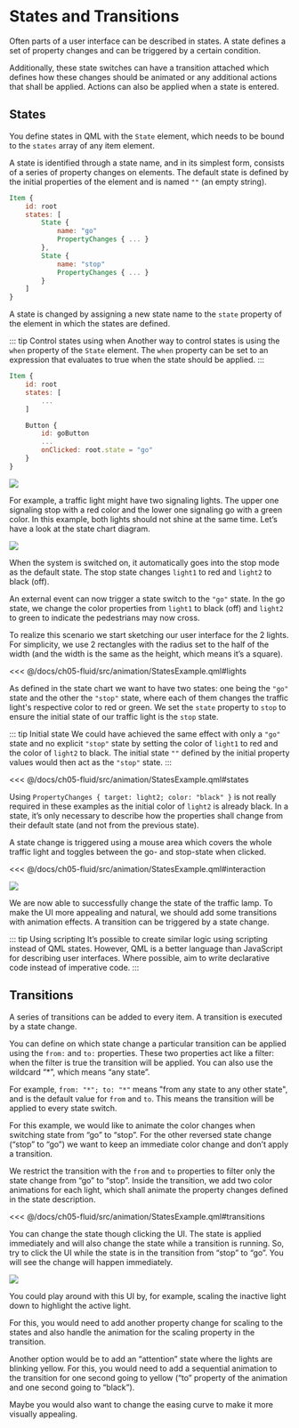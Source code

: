 # States and Transitions

Often parts of a user interface can be described in states. A state defines a set of property changes and can be triggered by a certain condition. 

Additionally, these state switches can have a transition attached which defines how these changes should be animated or any additional actions that shall be applied. Actions can also be applied when a state is entered.

## States

You define states in QML with the `State` element, which needs to be bound to the `states` array of any item element. 

A state is identified through a state name, and in its simplest form, consists of a series of property changes on elements. The default state is defined by the initial properties of the element and is named `""` (an empty string).

```qml
Item {
    id: root
    states: [
        State {
            name: "go"
            PropertyChanges { ... }
        },
        State {
            name: "stop"
            PropertyChanges { ... }
        }
    ]
}
```

A state is changed by assigning a new state name to the `state` property of the element in which the states are defined.

::: tip Control states using when
Another way to control states is using the `when` property of the `State` element. The `when` property can be set to an expression that evaluates to true when the state should be applied.
:::

```qml
Item {
    id: root
    states: [
        ...
    ]

    Button {
        id: goButton
        ...
        onClicked: root.state = "go"
    }
}
```

![](../../ch05-fluid/assets//trafficlight_sketch.png)

For example, a traffic light might have two signaling lights. The upper one signaling stop with a red color and the lower one signaling go with a green color. In this example, both lights should not shine at the same time. Let’s have a look at the state chart diagram.

![](../../ch05-fluid/assets//trafficlight_states.png)

When the system is switched on, it automatically goes into the stop mode as the default state. The stop state changes `light1` to red and `light2` to black (off). 

An external event can now trigger a state switch to the `"go"` state. In the go state, we change the color properties from `light1` to black (off) and `light2` to green to indicate the pedestrians may now cross.

To realize this scenario we start sketching our user interface for the 2 lights. For simplicity, we use 2 rectangles with the radius set to the half of the width (and the width is the same as the height, which means it’s a square).

<<< @/docs/ch05-fluid/src/animation/StatesExample.qml#lights

As defined in the state chart we want to have two states: one being the `"go"` state and the other the `"stop"` state, where each of them changes the traffic light's respective color to red or green. We set the `state` property to `stop` to ensure the initial state of our traffic light is the `stop` state.

::: tip Initial state
We could have achieved the same effect with only a `"go"` state and no explicit `"stop"` state by setting the color of `light1` to red and the color of `light2` to black. The initial state `""` defined by the initial property values would then act as the `"stop"` state.
:::

<<< @/docs/ch05-fluid/src/animation/StatesExample.qml#states

Using `PropertyChanges { target: light2; color: "black" }` is not really required in these examples as the initial color of `light2` is already black. In a state, it’s only necessary to describe how the properties shall change from their default state (and not from the previous state).

A state change is triggered using a mouse area which covers the whole traffic light and toggles between the go- and stop-state when clicked.

<<< @/docs/ch05-fluid/src/animation/StatesExample.qml#interaction

![](../../ch05-fluid/assets//trafficlight_ui.png)

We are now able to successfully change the state of the traffic lamp. To make the UI more appealing and natural, we should add some transitions with animation effects. A transition can be triggered by a state change.

::: tip Using scripting
It’s possible to create similar logic using scripting instead of QML states. However, QML is a better language than JavaScript for describing user interfaces. Where possible, aim to write declarative code instead of imperative code.
:::


## Transitions

A series of transitions can be added to every item. A transition is executed by a state change.

You can define on which state change a particular transition can be applied using the `from:` and `to:` properties. These two properties act like a filter: when the filter is true the transition will be applied. You can also use the wildcard “\*”, which means “any state”. 

For example, `from: "*"; to: "*"` means "from any state to any other state", and is the default value for `from` and `to`. This means the transition will be applied to every state switch.

For this example, we would like to animate the color changes when switching state from “go” to “stop”. For the other reversed state change (“stop” to “go”) we want to keep an immediate color change and don’t apply a transition. 

We restrict the transition with the `from` and `to` properties to filter only the state change from “go” to “stop”. Inside the transition, we add two color animations for each light, which shall animate the property changes defined in the state description.

<<< @/docs/ch05-fluid/src/animation/StatesExample.qml#transitions

You can change the state though clicking the UI. The state is applied immediately and will also change the state while a transition is running. So, try to click the UI while the state is in the transition from “stop” to “go”. You will see the change will happen immediately.

![](../../ch05-fluid/assets//trafficlight_transition.png)

You could play around with this UI by, for example, scaling the inactive light down to highlight the active light. 

For this, you would need to add another property change for scaling to the states and also handle the animation for the scaling property in the transition. 

Another option would be to add an “attention” state where the lights are blinking yellow. For this, you would need to add a sequential animation to the transition for one second going to yellow (“to” property of the animation and one second going to “black”).

Maybe you would also want to change the easing curve to make it more visually appealing.

